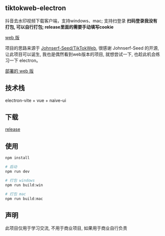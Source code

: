 ## tiktokweb-electron

抖音去水印视频下载客户端，支持windows、mac; 支持扫登录 **扫码登录我没有打包, 可以自行打包; release里面的需要手动填写cookie**



[web 版](https://douyin-31xm.onrender.com/api?url=https://v.douyin.com/NKyY6Ch/)


项目的思路来源于 [Johnserf-Seed/TikTokWeb](https://github.com/Johnserf-Seed/TikTokWeb), 很感谢 Johnserf-Seed 的开源, 让此项目可以诞生, 我也是偶然看到web版本的项目, 就想尝试一下, 也趁此机会练习一下 electron。

[部署的 web 版](https://douyin-31xm.onrender.com/api?url=https://v.douyin.com/NKyY6Ch/)

## 技术栈
electron-vite + vue + naive-ui

## 下载
[release](https://github.com/Journey98/TikTokWeb-electron/releases/tag/1.0.0)


## 使用

```bash
npm install

# 启动
npm run dev

# 打包 windows
npm run build:win

# 打包 mac
npm run build:mac
```

## 声明

此项目仅用于学习交流, 不用于商业项目, 如果用于商业自行负责
